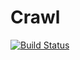 Crawl
=====
[![Build Status](https://drone.io/github.com/XHao/Crawl/status.png)](https://drone.io/github.com/XHao/Crawl/latest)
